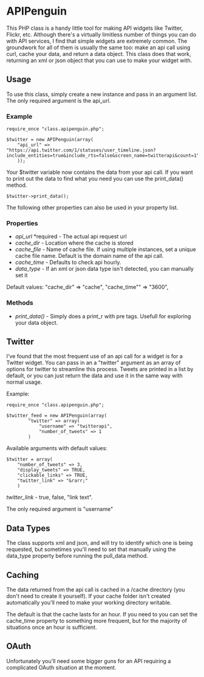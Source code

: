 # APIPenguin
	
This PHP class is a handy little tool for making API widgets like Twitter, Flickr, etc. Although there's a virtually limitless number of things you can do with API services, I find that simple widgets are extremely common. The groundwork for all of them is usually the same too: make an api call using curl, cache your data, and return a data object. This class does that work, returning an xml or json object that you can use to make your widget with.

## Usage

To use this class, simply create a new instance and pass in an argument list. The only required argument is the api_url. 

### Example

	require_once "class.apipenguin.php";

	$twitter = new APIPenguin(array(
		"api_url" => "https://api.twitter.com/1/statuses/user_timeline.json?include_entities=true&include_rts=false&screen_name=twitterapi&count=1",
		));

Your $twitter variable now contains the data from your api call. If you want to print out the data to find what you need you can use the print_data() method.
	
	$twitter->print_data();

The following other properties can also be used in your property list.

### Properties

* *api_url* *required - The actual api request url
* *cache_dir* - Location where the cache is stored
* *cache_file* - Name of cache file. If using multiple instances, set a unique cache file name. Default is the domain name of the api call.
* *cache_time* - Defaults to check api hourly.
* *data_type* - If an xml or json data type isn't detected, you can manually set it

Default values:
	"cache_dir" => "cache",
	"cache_time"" => "3600",
				
### Methods
* *print_data()* - Simply does a print_r with pre tags. Usefull for exploring your data object.

## Twitter
I've found that the most frequent use of an api call for a widget is for a Twitter widget. You can pass in an a "twitter" argument as an array of options for twitter to streamline this process. Tweets are printed in a list by default, or you can just return the data and use it in the same way with normal usage.

Example:

	require_once "class.apipenguin.php";
	
	$twitter_feed = new APIPenguin(array(
			"twitter" => array(
				"username" => "twitterapi",
				"number_of_tweets" => 1
			)

Available arguments with default values:

	$twitter = array(
		"number_of_tweets" => 3,
		"display_tweets" => TRUE,
		"clickable_links" => TRUE,
		"twitter_link" => "&rarr;"
		)

*twitter_link* - true, false, "link text".

The only required argument is "username"
					

## Data Types

The class supports xml and json, and will try to identify which one is being requested, but sometimes you'll need to set that manually using the data_type property before running the pull_data method.

## Caching
The data returned from the api call is cached in a /cache directory (you don't need to create it yourself). If your cache folder isn't created automatically you'll need to make your working directory writable.

The default is that the cache lasts for an hour. If you need to you can set the cache_time property to something more frequent, but for the majority of situations once an hour is sufficient. 

## OAuth
Unfortunately you'll need some bigger guns for an API requiring a complicated OAuth situation at the moment.